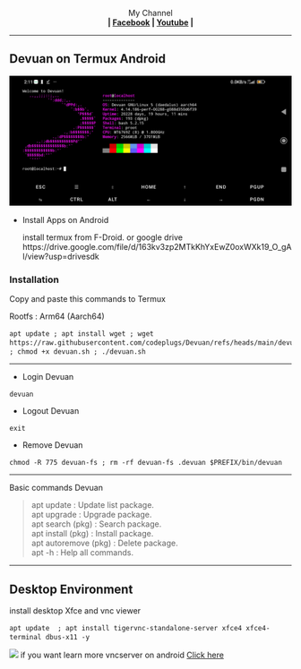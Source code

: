 <p align="center">My Channel</br><b> | <a href="https://m.facebook.com/codeplugs/">Facebook</a> |  <a href="https://m.youtube.com/@codeplug756">Youtube</a> |</b></p>

 --- 
## Devuan on Termux Android
 <img src="https://raw.githubusercontent.com/codeplugs/Devuan/refs/heads/main/Screenshot_2025-05-21-02-11-33-776_com.termux.jpg"> 

* Install Apps on Android
     <p>install termux from F-Droid. or google drive https://drive.google.com/file/d/163kv3zp2MTkKhYxEwZ0oxWXk19_O_gAl/view?usp=drivesdk </p>

### Installation

Copy and paste this commands to Termux
 <br/><p/>
Rootfs : Arm64 (Aarch64)
```
apt update ; apt install wget ; wget https://raw.githubusercontent.com/codeplugs/Devuan/refs/heads/main/devuan.sh ; chmod +x devuan.sh ; ./devuan.sh
```


---
* Login Devuan
```
devuan
```

* Logout Devuan
```
exit
```

* Remove Devuan
```
chmod -R 775 devuan-fs ; rm -rf devuan-fs .devuan $PREFIX/bin/devuan
```
---
Basic commands Devuan
> apt update : Update list package.</br>
> apt upgrade : Upgrade package.</br>
> apt search (pkg) : Search package.</br>
> apt install (pkg) : Install package.</br>
> apt autoremove (pkg) : Delete package.</br>
> apt -h : Help all commands.

---
## Desktop Environment

install desktop Xfce and vnc viewer
```
apt update  ; apt install tigervnc-standalone-server xfce4 xfce4-terminal dbus-x11 -y
```
<img src="https://lh3.googleusercontent.com/pw/AP1GczMbGvSK3udzrMCVr01fVvmv_70-4eAkI-g_k2kOmbFjhOB-Wy-gSHx2PufBVurlRx2NFaonGSUhNJo9J3MsjvKXxr227UkYKDq6Vg0PmXDV_L9sldLmuo3IqinEkZefn52is5LRnLmAZqvlnRXC6emM=w853-h1845-s-no?.jpg"> 
if you want learn more vncserver on android <a href="https://gist.github.com/codeplugs/1578b6b46157295d6da06218c8a2bb8c">Click here</a>
